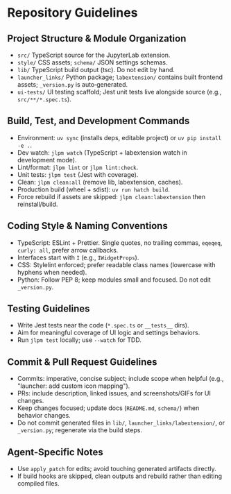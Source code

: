 # Repository Guidelines

## Project Structure & Module Organization

- `src/` TypeScript source for the JupyterLab extension.
- `style/` CSS assets; `schema/` JSON settings schemas.
- `lib/` TypeScript build output (tsc). Do not edit by hand.
- `launcher_links/` Python package; `labextension/` contains built frontend assets; `_version.py` is auto‑generated.
- `ui-tests/` UI testing scaffold; Jest unit tests live alongside source (e.g., `src/**/*.spec.ts`).

## Build, Test, and Development Commands

- Environment: `uv sync` (installs deps, editable project) or `uv pip install -e .`.
- Dev watch: `jlpm watch` (TypeScript + labextension watch in development mode).
- Lint/format: `jlpm lint` or `jlpm lint:check`.
- Unit tests: `jlpm test` (Jest with coverage).
- Clean: `jlpm clean:all` (remove lib, labextension, caches).
- Production build (wheel + sdist): `uv run hatch build`.
- Force rebuild if assets are skipped: `jlpm clean:labextension` then reinstall/build.

## Coding Style & Naming Conventions

- TypeScript: ESLint + Prettier. Single quotes, no trailing commas, `eqeqeq`, `curly: all`, prefer arrow callbacks.
- Interfaces start with `I` (e.g., `IWidgetProps`).
- CSS: Stylelint enforced; prefer readable class names (lowercase with hyphens when needed).
- Python: Follow PEP 8; keep modules small and focused. Do not edit `_version.py`.

## Testing Guidelines

- Write Jest tests near the code (`*.spec.ts` or `__tests__` dirs).
- Aim for meaningful coverage of UI logic and settings behaviors.
- Run `jlpm test` locally; use `--watch` for TDD.

## Commit & Pull Request Guidelines

- Commits: imperative, concise subject; include scope when helpful (e.g., "launcher: add custom icon mapping").
- PRs: include description, linked issues, and screenshots/GIFs for UI changes.
- Keep changes focused; update docs (`README.md`, `schema/`) when behavior changes.
- Do not commit generated files in `lib/`, `launcher_links/labextension/`, or `_version.py`; regenerate via the build steps.

## Agent-Specific Notes

- Use `apply_patch` for edits; avoid touching generated artifacts directly.
- If build hooks are skipped, clean outputs and rebuild rather than editing compiled files.
